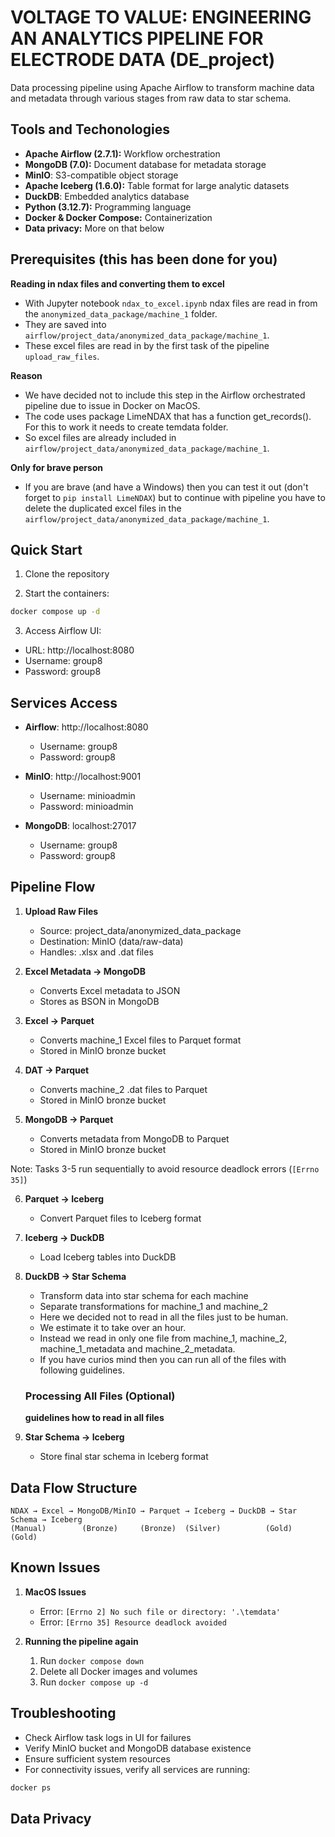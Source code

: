 # VOLTAGE TO VALUE: ENGINEERING AN ANALYTICS PIPELINE FOR ELECTRODE DATA (DE_project)

Data processing pipeline using Apache Airflow to transform machine data and metadata through various stages from raw data to star schema.

## Tools and Techonologies

- **Apache Airflow (2.7.1):** Workflow orchestration
- **MongoDB (7.0):** Document database for metadata storage
- **MinIO**: S3-compatible object storage
- **Apache Iceberg (1.6.0):** Table format for large analytic datasets
- **DuckDB**: Embedded analytics database
- **Python (3.12.7):** Programming language
- **Docker & Docker Compose:** Containerization
- **Data privacy:** More on that below 

## Prerequisites (this has been done for you)

**Reading in ndax files and converting them to excel**  
- With Jupyter notebook `ndax_to_excel.ipynb` ndax files are read in from the `anonymized_data_package/machine_1` folder. 
- They are saved into `airflow/project_data/anonymized_data_package/machine_1`. 
- These excel files are read in by the first task of the pipeline `upload_raw_files`.

**Reason**  
- We have decided not to include this step in the Airflow orchestrated pipeline due to issue in Docker on MacOS. 
- The code uses package LimeNDAX that has a function get_records(). For this to work it needs to create temdata folder.
- So excel files are already included in `airflow/project_data/anonymized_data_package/machine_1`.  

**Only for brave person**
- If you are brave (and have a Windows) then you can test it out (don't forget to `pip install LimeNDAX`) but to continue with pipeline you have to delete the duplicated excel files in the `airflow/project_data/anonymized_data_package/machine_1`.  

## Quick Start

1. Clone the repository

2. Start the containers:
```bash
docker compose up -d
```

3. Access Airflow UI:
- URL: http://localhost:8080
- Username: group8
- Password: group8

## Services Access

- **Airflow**: http://localhost:8080
  - Username: group8
  - Password: group8

- **MinIO**: http://localhost:9001
  - Username: minioadmin
  - Password: minioadmin

- **MongoDB**: localhost:27017
  - Username: group8
  - Password: group8

## Pipeline Flow

1. **Upload Raw Files**
   - Source: project_data/anonymized_data_package
   - Destination: MinIO (data/raw-data)
   - Handles: .xlsx and .dat files

2. **Excel Metadata → MongoDB**
   - Converts Excel metadata to JSON
   - Stores as BSON in MongoDB

3. **Excel → Parquet**
   - Converts machine_1 Excel files to Parquet format
   - Stored in MinIO bronze bucket

4. **DAT → Parquet**
   - Converts machine_2 .dat files to Parquet
   - Stored in MinIO bronze bucket

5. **MongoDB → Parquet**
   - Converts metadata from MongoDB to Parquet
   - Stored in MinIO bronze bucket

Note: Tasks 3-5 run sequentially to avoid resource deadlock errors (`[Errno 35]`)

6. **Parquet → Iceberg**
   - Convert Parquet files to Iceberg format

7. **Iceberg → DuckDB**
   - Load Iceberg tables into DuckDB

8. **DuckDB → Star Schema**
   - Transform data into star schema for each machine
   - Separate transformations for machine_1 and machine_2 
   - Here we decided not to read in all the files just to be human. 
   - We estimate it to take over an hour. 
   - Instead we read in only one file from machine_1, machine_2, machine_1_metadata and machine_2_metadata. 
   - If you have curios mind then you can run all of the files with following guidelines.

   ### Processing All Files (Optional)

   **guidelines how to read in all files**


9. **Star Schema → Iceberg**
   - Store final star schema in Iceberg format

## Data Flow Structure

```
NDAX → Excel → MongoDB/MinIO → Parquet → Iceberg → DuckDB → Star Schema → Iceberg
(Manual)        (Bronze)     (Bronze)  (Silver)          (Gold)       (Gold)
```

## Known Issues

1. **MacOS Issues**
   - Error: `[Errno 2] No such file or directory: '.\temdata'`
   - Error: `[Errno 35] Resource deadlock avoided`

2. **Running the pipeline again**

   1. Run `docker compose down`
   2. Delete all Docker images and volumes
   3. Run `docker compose up -d`

## Troubleshooting

- Check Airflow task logs in UI for failures
- Verify MinIO bucket and MongoDB database existence
- Ensure sufficient system resources
- For connectivity issues, verify all services are running:
```bash
docker ps
```

## Data Privacy